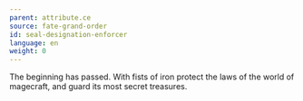 ```yaml
---
parent: attribute.ce
source: fate-grand-order
id: seal-designation-enforcer
language: en
weight: 0
---
```


The beginning has passed.
With fists of iron protect the laws of the world of magecraft, and guard its most secret treasures.
